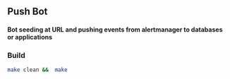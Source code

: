 ## Push Bot
#### Bot seeding at URL and pushing events from alertmanager to databases or applications

### Build
```bash 
make clean &&  make
```
